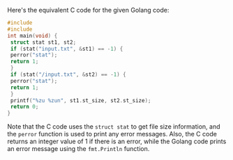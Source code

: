 Here's the equivalent C code for the given Golang code:
```c
#include 
#include 
int main(void) {
 struct stat st1, st2;
 if (stat("input.txt", &st1) == -1) {
 perror("stat");
 return 1;
 }
 if (stat("/input.txt", &st2) == -1) {
 perror("stat");
 return 1;
 }
 printf("%zu %zun", st1.st_size, st2.st_size);
 return 0;
}
```
Note that the C code uses the `struct stat` to get file size information, and the `perror` function is used to print any error messages. Also, the C code returns an integer value of 1 if there is an error, while the Golang code prints an error message using the `fmt.Println` function.


